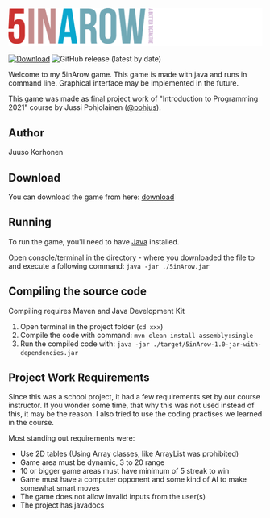 ![Logo](assets/logo.svg)

[![Download](https://img.shields.io/badge/-Download-green?style=for-the-badge)]([/korhox/5inarow/releases/latest/download/5inarow.jar](https://github.com/korhox/5inArow/releases/latest/download/5inArow.jar)) 
![GitHub release (latest by date)](https://img.shields.io/github/v/release/korhox/5inarow?color=blue&style=for-the-badge)

Welcome to my 5inArow game. This game is made with java and runs in command line. Graphical interface may be implemented in the future.

This game was made as final project work of "Introduction to Programming 2021" course by Jussi Pohjolainen ([@pohjus](https://github.com/pohjus)).

## Author
Juuso Korhonen

## Download
You can download the game from here: [download]([/korhox/5inarow/releases/latest/download/5inArow.jar](https://github.com/korhox/5inArow/releases/latest/download/5inArow.jar))

## Running
To run the game, you'll need to have [Java](https://www.oracle.com/java/technologies/downloads/) installed.

Open console/terminal in the directory - where you downloaded the file to and execute a following command:
```java -jar ./5inArow.jar```

## Compiling the source code
Compiling requires Maven and Java Development Kit
1. Open terminal in the project folder (`cd xxx`)
2. Compile the code with command:
      ```mvn clean install assembly:single```
3. Run the compiled code with:
     ```java -jar ./target/5inArow-1.0-jar-with-dependencies.jar```

## Project Work Requirements
Since this was a school project, it had a few requirements set by our course instructor. If you wonder some time, that why this was not used instead of this, it may be the reason. I also tried to use the coding practises we learned in the course.

Most standing out requirements were:
- Use 2D tables (Using Array classes, like ArrayList was prohibited)
- Game area must be dynamic, 3 to 20 range
- 10 or bigger game areas must have minimum of 5 streak to win
- Game must have a computer opponent and some kind of AI to make somewhat smart moves
- The game does not allow invalid inputs from the user(s)
- The project has javadocs